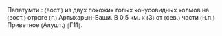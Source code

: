 ---
---

Папатумти
: ⦅вост.⦆ из двух похожих голых конусовидных холмов на ⦅вост.⦆ отроге ⦅г.⦆ Артыхарын-Баши. В 0,5 км. к ⦅З⦆ от ⦅сев.⦆ части ⦅н.п.⦆ Приветное ⦅Алушт.⦆ ⦃Г11⦄.
